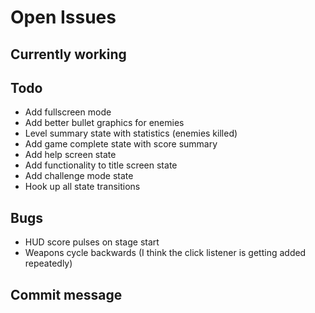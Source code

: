 # Open Issues

## Currently working

## Todo

- Add fullscreen mode
- Add better bullet graphics for enemies
- Level summary state with statistics (enemies killed)
- Add game complete state with score summary
- Add help screen state
- Add functionality to title screen state
- Add challenge mode state
- Hook up all state transitions

## Bugs

- HUD score pulses on stage start
- Weapons cycle backwards (I think the click listener is getting added repeatedly)

## Commit message
